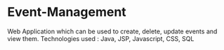 # Event-Management

Web Application which can be used to create, delete, update events and view them. Technologies used : Java, JSP, Javascript, CSS, SQL
